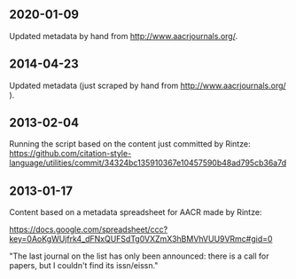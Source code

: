 ## 2020-01-09

Updated metadata by hand from http://www.aacrjournals.org/.

## 2014-04-23

Updated metadata (just scraped by hand from http://www.aacrjournals.org/ ).

## 2013-02-04

Running the script based on the content just committed by Rintze: https://github.com/citation-style-language/utilities/commit/34324bc135910367e10457590b48ad795cb36a7d

## 2013-01-17

Content based on a metadata spreadsheet for AACR made by Rintze:

https://docs.google.com/spreadsheet/ccc?key=0AoKgWUjfrk4_dFNxQUFSdTg0VXZmX3hBMVhVUU9VRmc#gid=0


"The last journal on the list has only been announced: there is a call for papers, but I couldn't find its issn/eissn."
